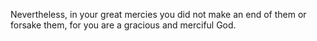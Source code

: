 Nevertheless, in your great mercies you did not make an end of them or forsake them, for you are a gracious and merciful God.
